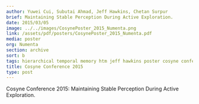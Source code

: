 ```yaml
---
author: Yuwei Cui, Subutai Ahmad, Jeff Hawkins, Chetan Surpur
brief: Maintaining Stable Perception During Active Exploration.
date: 2015/03/05
image: ../../images/CosynePoster_2015_Numenta.png
link: /assets/pdf/posters/CosynePoster_2015_Numenta.pdf
media: poster
org: Numenta
section: archive
sort: b
tags: hierarchical temporal memory htm jeff hawkins poster cosyne conference pdf
title: Cosyne Conference 2015
type: post
---
```


Cosyne Conference 2015: Maintaining Stable Perception During Active Exploration.
